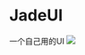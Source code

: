 # JadeUI
一个自己用的UI 
<a href="https://996.icu"><img src="https://img.shields.io/badge/link-996.icu-red.svg"></a>
